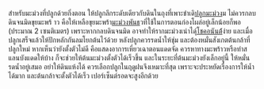  สำหรับมะม่วงที่ปลูกด้วยกิ่งตอน ให้ปลูกลึกระดับเดียวกับดินในถุงที่เพาะชำเดิ<a href="http://http://barto.cloudns.asia">ปลูกมะม่วง</a>ม ไม่ควรกลบดินจนมิดขุยมะพร้ าว คือให้เหลือขุยมะพร้า<a href="http://fotoz.cloudns.asia">มะม่วงพันธ</a>วที่ใช้ในการตอนก่องโผล่อยู่เล็กน้อยก็พอ (ประมาณ 2 เซนติเมตร) เพราะหากกลบดินจนมิด อาจทำให้รากมะม่วงเน่าได<a href="http://jeez.cloudns.asia">ุ์โชคอนันต์</a>้ง่าย และเมื่อปลูกเสร็จแล้วให้ปักหลักกันลมโยกต้นไว้ด้วย หลังปลูกควรรดน้ำให้ชุ่ม และต้องหมั่นสังเกตต้นกล้าที่ปลูกใหม่ หากเห็นว่ายังตั้งตัวไม่ดี คือแสดงอาการเหี่ยวเฉาตอนแดดจัด ควรหาทางมะพร้าวหรือทำสแลนบังแดดให้บ้าง ก็จะช่วยให้ต้นมะม่วงตั้งตัวได้เร็วขึ้น และในระยะที่ต้นมะม่วงยังเล็กอยู่นี้ ให้หมั่นรดน้ำอยู่เสมอ อย่าให้ดินแห้งได้ ควรเลือกปลูกในฤดูฝนจึงเหมาะที่สุด เพราะจะประหยัดเรื่องการให้น้ำได้มาก และต้นกล้าจะตั้งตัวได้เร็ว เปอร์เซ็นต์รอดจะสูงอีกด้วย
